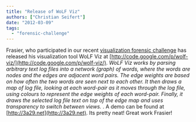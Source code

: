 ```yaml
---
title: "Release of WoLF Viz"
authors: ["Christian Seifert"]
date: "2012-03-09"
tags: 
  - "forensic-challenge"
---
```


Frasier, who participated in our recent [visualization forensic challenge](https://honeynet.org/challenges/attack_visualization_challenge) has released his visualization tool WoLF Viz at [http://code.google.com/p/wolf-viz/](http://code.google.com/p/wolf-viz/). _WoLF Viz works by parsing arbitrary text log files into a network (graph) of words, where the words are nodes and the edges are adjacent word pairs. The edge weights are based on how often the two words are seen next to each other. It then draws a map of log file, looking at each word-pair as it moves through the log file, using colours to represent the edge weights of each word-pair. Finally, it draws the selected log file text on top of the edge map and uses transparency to switch between views._ . A demo can be found at [http://3a29.net](http://3a29.net). Its pretty neat! Great work Frasier!

